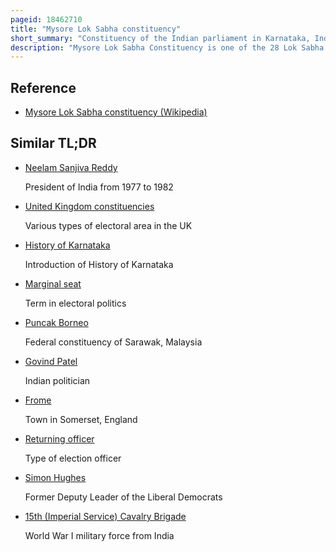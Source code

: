 ```yaml
---
pageid: 18462710
title: "Mysore Lok Sabha constituency"
short_summary: "Constituency of the Indian parliament in Karnataka, India"
description: "Mysore Lok Sabha Constituency is one of the 28 Lok Sabha Constituencies in Karnataka."
---
```


## Reference

- [Mysore Lok Sabha constituency (Wikipedia)](https://en.wikipedia.org/?curid=18462710)

## Similar TL;DR

- [Neelam Sanjiva Reddy](/tldr/en/neelam-sanjiva-reddy)

  President of India from 1977 to 1982

- [United Kingdom constituencies](/tldr/en/united-kingdom-constituencies)

  Various types of electoral area in the UK

- [History of Karnataka](/tldr/en/history-of-karnataka)

  Introduction of History of Karnataka

- [Marginal seat](/tldr/en/marginal-seat)

  Term in electoral politics

- [Puncak Borneo](/tldr/en/puncak-borneo)

  Federal constituency of Sarawak, Malaysia

- [Govind Patel](/tldr/en/govind-patel)

  Indian politician

- [Frome](/tldr/en/frome)

  Town in Somerset, England

- [Returning officer](/tldr/en/returning-officer)

  Type of election officer

- [Simon Hughes](/tldr/en/simon-hughes)

  Former Deputy Leader of the Liberal Democrats

- [15th (Imperial Service) Cavalry Brigade](/tldr/en/15th-imperial-service-cavalry-brigade)

  World War I military force from India
